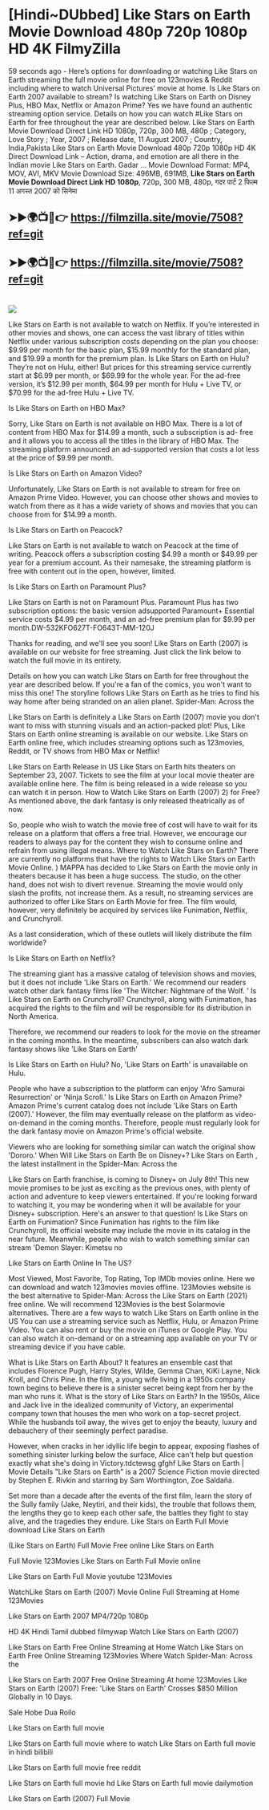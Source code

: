 # [Hindi~DUbbed] Like Stars on Earth Movie Download 480p 720p 1080p HD 4K FilmyZilla


59 seconds ago - Here’s options for downloading or watching Like Stars on Earth streaming the full movie online for free on 123movies & Reddit including where to watch Universal Pictures’ movie at home. Is Like Stars on Earth 2007 available to stream? Is watching Like Stars on Earth on Disney Plus, HBO Max, Netflix or Amazon Prime? Yes we have found an authentic streaming option service. Details on how you can watch #Like Stars on Earth for free throughout the year are described below. Like Stars on Earth Movie Download Direct Link HD 1080p, 720p, 300 MB, 480p ; Category, Love Story ; Year, 2007 ; Release date, 11 August 2007 ; Country, India,Pakista Like Stars on Earth Movie Download 480p 720p 1080p HD 4K Direct Download Link – Action, drama, and emotion are all there in the Indian movie Like Stars on Earth. Gadar ...
Movie Download Format: MP4, MOV, AVI, MKV
Movie Download Size: 496MB, 691MB, **Like Stars on Earth Movie Download Direct Link HD 1080p**, 720p, 300 MB, 480p, गदर पार्ट 2 फिल्म 11 अगस्त 2007 को सिनेमा

## ➤►🌍📺📱👉   https://filmzilla.site/movie/7508?ref=git

## ➤►🌍📺📱👉   https://filmzilla.site/movie/7508?ref=git

#

<img src="https://image.tmdb.org/t/p/w780//bPwdy3zaNnMdZ22u0WCcYu0xxgt.jpg" />

Like Stars on Earth is not available to watch on Netflix. If you’re interested in other movies and shows, one can access the vast library of titles within Netflix under various subscription costs depending on the plan you choose: $9.99 per month for the basic plan, $15.99 monthly for the standard plan, and $19.99 a month for the premium plan. Is Like Stars on Earth on Hulu? They’re not on Hulu, either! But prices for this streaming service currently start at $6.99 per month, or $69.99 for the whole year. For the ad-free version, it’s $12.99 per month, $64.99 per month for Hulu + Live TV, or $70.99 for the ad-free Hulu + Live TV.

Is Like Stars on Earth on HBO Max?

Sorry, Like Stars on Earth is not available on HBO Max. There is a lot of content from HBO Max for $14.99 a month, such a subscription is ad- free and it allows you to access all the titles in the library of HBO Max. The streaming platform announced an ad-supported version that costs a lot less at the price of $9.99 per month.

Is Like Stars on Earth on Amazon Video?

Unfortunately, Like Stars on Earth is not available to stream for free on Amazon Prime Video. However, you can choose other shows and movies to watch from there as it has a wide variety of shows and movies that you can choose from for $14.99 a month.

Is Like Stars on Earth on Peacock?

Like Stars on Earth is not available to watch on Peacock at the time of writing. Peacock offers a subscription costing $4.99 a month or $49.99 per year for a premium account. As their namesake, the streaming platform is free with content out in the open, however, limited.

Is Like Stars on Earth on Paramount Plus?

Like Stars on Earth is not on Paramount Plus. Paramount Plus has two subscription options: the basic version adsupported Paramount+ Essential service costs $4.99 per month, and an ad-free premium plan for $9.99 per month.DW-532KFO627T-FO643T-MM-120J

Thanks for reading, and we'll see you soon! Like Stars on Earth (2007) is available on our website for free streaming. Just click the link below to watch the full movie in its entirety.

Details on how you can watch Like Stars on Earth for free throughout the year are described below. If you're a fan of the comics, you won't want to miss this one! The storyline follows Like Stars on Earth as he tries to find his way home after being stranded on an alien planet. Spider-Man: Across the

Like Stars on Earth is definitely a Like Stars on Earth (2007) movie you don't want to miss with stunning visuals and an action-packed plot! Plus, Like Stars on Earth online streaming is available on our website. Like Stars on Earth online free, which includes streaming options such as 123movies, Reddit, or TV shows from HBO Max or Netflix!

Like Stars on Earth Release in US Like Stars on Earth hits theaters on September 23, 2007. Tickets to see the film at your local movie theater are available online here. The film is being released in a wide release so you can watch it in person. How to Watch Like Stars on Earth (2007) 2) for Free? As mentioned above, the dark fantasy is only released theatrically as of now.

So, people who wish to watch the movie free of cost will have to wait for its release on a platform that offers a free trial. However, we encourage our readers to always pay for the content they wish to consume online and refrain from using illegal means. Where to Watch Like Stars on Earth? There are currently no platforms that have the rights to Watch Like Stars on Earth Movie Online. ) MAPPA has decided to Like Stars on Earth the movie only in theaters because it has been a huge success. The studio, on the other hand, does not wish to divert revenue. Streaming the movie would only slash the profits, not increase them. As a result, no streaming services are authorized to offer Like Stars on Earth Movie for free. The film would, however, very definitely be acquired by services like Funimation, Netflix, and Crunchyroll.

As a last consideration, which of these outlets will likely distribute the film worldwide?

Is Like Stars on Earth on Netflix?

The streaming giant has a massive catalog of television shows and movies, but it does not include 'Like Stars on Earth.' We recommend our readers watch other dark fantasy films like 'The Witcher: Nightmare of the Wolf. ' Is Like Stars on Earth on Crunchyroll? Crunchyroll, along with Funimation, has acquired the rights to the film and will be responsible for its distribution in North America.

Therefore, we recommend our readers to look for the movie on the streamer in the coming months. In the meantime, subscribers can also watch dark fantasy shows like 'Like Stars on Earth'

Is Like Stars on Earth on Hulu? No, 'Like Stars on Earth' is unavailable on Hulu.

People who have a subscription to the platform can enjoy 'Afro Samurai Resurrection' or 'Ninja Scroll.' Is Like Stars on Earth on Amazon Prime? Amazon Prime's current catalog does not include 'Like Stars on Earth (2007).' However, the film may eventually release on the platform as video-on-demand in the coming months. Therefore, people must regularly look for the dark fantasy movie on Amazon Prime's official website.

Viewers who are looking for something similar can watch the original show 'Dororo.' When Will Like Stars on Earth Be on Disney+? Like Stars on Earth , the latest installment in the Spider-Man: Across the

Like Stars on Earth franchise, is coming to Disney+ on July 8th! This new movie promises to be just as exciting as the previous ones, with plenty of action and adventure to keep viewers entertained. If you're looking forward to watching it, you may be wondering when it will be available for your Disney+ subscription. Here's an answer to that question! Is Like Stars on Earth on Funimation? Since Funimation has rights to the film like Crunchyroll, its official website may include the movie in its catalog in the near future. Meanwhile, people who wish to watch something similar can stream 'Demon Slayer: Kimetsu no

Like Stars on Earth Online In The US?

Most Viewed, Most Favorite, Top Rating, Top IMDb movies online. Here we can download and watch 123movies movies offline. 123Movies website is the best alternative to Spider-Man: Across the Like Stars on Earth (2021) free online. We will recommend 123Movies is the best Solarmovie alternatives. There are a few ways to watch Like Stars on Earth online in the US You can use a streaming service such as Netflix, Hulu, or Amazon Prime Video. You can also rent or buy the movie on iTunes or Google Play. You can also watch it on-demand or on a streaming app available on your TV or streaming device if you have cable.

What is Like Stars on Earth About? It features an ensemble cast that includes Florence Pugh, Harry Styles, Wilde, Gemma Chan, KiKi Layne, Nick Kroll, and Chris Pine. In the film, a young wife living in a 1950s company town begins to believe there is a sinister secret being kept from her by the man who runs it. What is the story of Like Stars on Earth? In the 1950s, Alice and Jack live in the idealized community of Victory, an experimental company town that houses the men who work on a top-secret project. While the husbands toil away, the wives get to enjoy the beauty, luxury and debauchery of their seemingly perfect paradise.

However, when cracks in her idyllic life begin to appear, exposing flashes of something sinister lurking below the surface, Alice can't help but question exactly what she's doing in Victory.tdctewsg gfghf Like Stars on Earth | Movie Details "Like Stars on Earth" is a 2007 Science Fiction movie directed by Stephen E. Rivkin and starring by Sam Worthington, Zoe Saldaña.

Set more than a decade after the events of the first film, learn the story of the Sully family (Jake, Neytiri, and their kids), the trouble that follows them, the lengths they go to keep each other safe, the battles they fight to stay alive, and the tragedies they endure. Like Stars on Earth Full Movie download Like Stars on Earth

(Like Stars on Earth) Full Movie Free online Like Stars on Earth

Full Movie 123Movies Like Stars on Earth Full Movie online

Like Stars on Earth Full Movie youtube 123Movies

WatchLike Stars on Earth (2007) Movie Online Full Streaming at Home 123Movies

Like Stars on Earth 2007 MP4/720p 1080p

HD 4K Hindi Tamil dubbed filmywap Watch Like Stars on Earth (2007)

Like Stars on Earth Free Online Streaming at Home Watch Like Stars on Earth Free Online Streaming 123Movies Where Watch Spider-Man: Across the

Like Stars on Earth 2007 Free Online Streaming At home 123Movies Like Stars on Earth (2007) Free: 'Like Stars on Earth' Crosses $850 Million Globally in 10 Days.

Sale Hobe Dua Roilo

Like Stars on Earth full movie

Like Stars on Earth full movie where to watch Like Stars on Earth full movie in hindi bilibili

Like Stars on Earth full movie free reddit

Like Stars on Earth full movie hd Like Stars on Earth full movie dailymotion

Like Stars on Earth (2007) Full Movie
